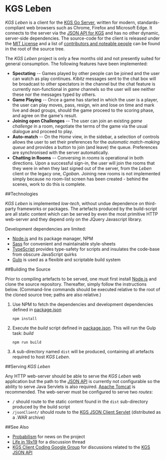 KGS Leben
=========

*KGS Leben* is a client for the [KGS Go Server](http://www.gokgs.com/), written for modern, standards-compliant web browsers such as Chrome, Firefox and Microsoft Edge. It connects to the server via the [JSON API for KGS](https://www.gokgs.com/help/protocol.html) and has no other dynamic, server-side dependencies. The source-code for the client is released under the [MIT License](LICENSE) and a list of [contributors and noteable people](CONTRIBUTORS.md) can be found in the root of the source tree.

The *KGS Leben* project is only a few months old and not presently suited for general consumption. The following features have been implemented:

  * **Spectating**  --  Games played by other people can be joined and the user can watch as play continues. _Kibitz_ messages sent to the chat box will be broadcast to other spectators in the channel but the chat feature is currently non-functional in _game_ channels so the user will see neither these nor the messages typed by others.
  * **Game Playing** -- Once a game has started in which the user is a player, the user can play moves, pass, resign, win and lose on time and mark live and dead groups, should the game proceed to the scoring phase, and agree on the game's result.
  * **Joining open Challenges** -- The user can join an existing _game challenge_ in a room, negotiate the terms of the game via the usual dialogue and proceed to play.
  * **Auto-match** -- On the _Home_ view, in the sidebar, a selection of controls allows the user to set their preferences for the _automatic match-making queue_ and provides a button to join (and leave) the queue. Preferences are synchronised with the server automatically.
  * **Chatting in Rooms** -- Conversing in _rooms_ is operational in both directions. Upon a successful sign-in, the user will join the rooms that they were in when they last signed out of the server, from the _Leben_ client or the legacy one, _Cgoban_. Joining new rooms is not implemented simply because no room-list screen has been created - behind the scenes, work to do this is complete.

##Technologies

*KGS Leben* is implemented _low-tech_, without undue dependence on third-party frameworks or packages. The artefacts produced by the build-script are all static content which can be served by even the most primitive HTTP web-server and they depend only on the JQuery Javascript library.

Development dependencies are limited:

  * [Node.js](http://nodejs.org/) and its package manager, NPM
  * [Sass](http://sass-lang.com/) for convenient and maintainable style-sheets
  * [TypeScript](http://www.typescriptlang.org/) provides type-safety for scripts and insulates the code-base from obscure JavaScript quirks
  * [Gulp](http://gulpjs.com/) is used as a flexible and scriptable build system

##Building the Source

Prior to compiling artefacts to be served, one must first install [Node.js](http://nodejs.org/) and clone the source repository. Thereafter, simply follow the instructions below. (Command-line commands should be executed relative to the root of the cloned source tree; paths are also relative.)

  1. Use NPM to fetch the dependencies and development dependencies defined in [package.json](package.json)

     `npm install`

  2. Execute the _build_ script defined in [package.json](package.json). This will run the Gulp task: _build_

     `npm run build`

  3. A sub-directory named `dist` will be produced, containing all artefacts required to host _KGS Leben_.

##Serving _KGS Leben_

Any HTTP web-server should be able to serve the _KGS Leben_ web application but the path to the [JSON API](https://www.gokgs.com/help/protocol.html) is currently not configurable so the ability to serve Java Servlets is also required. [Apache Tomcat](http://tomcat.apache.org/) is recommended. The web-server must be configured to serve two _routes_:

  * `/` should route to the static content found in the `dist` sub-directory produced by the build script
  * `/jsonClient/` should route to the [KGS JSON Client Servlet](https://www.gokgs.com/help/protocol.html) (distributed as a .WAR archive)

##See Also

  * [Probabilism](https://probabilism.wordpress.com/category/kgs-leben/) for news on the project
  * [Life in 19x19](http://www.lifein19x19.com/forum/viewtopic.php?f=24&t=13145) for a discussion thread
  * [KGS Client Coding Google Group](https://groups.google.com/forum/#!forum/kgs-client-coding) for discussions related to the [KGS JSON API](https://www.gokgs.com/help/protocol.html)
